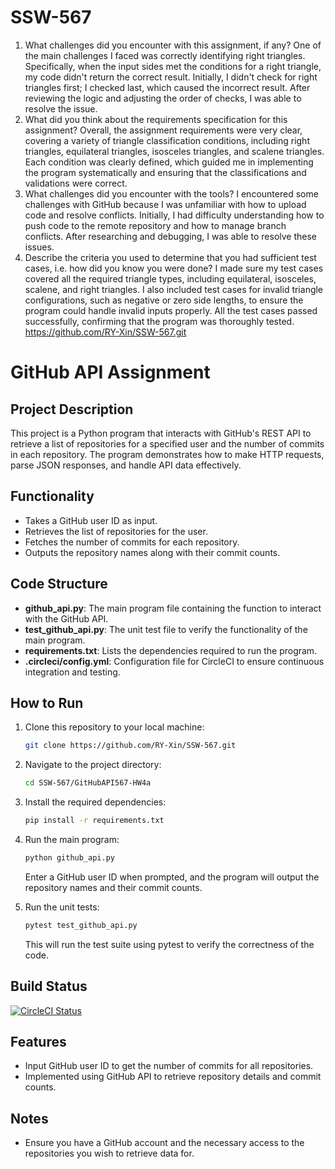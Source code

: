 # SSW-567
1. What challenges did you encounter with this assignment, if any?
One of the main challenges I faced was correctly identifying right triangles. Specifically, when the input sides met the conditions for a right triangle, my code didn't return the correct result. Initially, I didn't check for right triangles first; I checked last, which caused the incorrect result. After reviewing the logic and adjusting the order of checks, I was able to resolve the issue.
2. What did you think about the requirements specification for this assignment?
Overall, the assignment requirements were very clear, covering a variety of triangle classification conditions, including right triangles, equilateral triangles, isosceles triangles, and scalene triangles. Each condition was clearly defined, which guided me in implementing the program systematically and ensuring that the classifications and validations were correct.
3. What challenges did you encounter with the tools?
I encountered some challenges with GitHub because I was unfamiliar with how to upload code and resolve conflicts. Initially, I had difficulty understanding how to push code to the remote repository and how to manage branch conflicts. After researching and debugging, I was able to resolve these issues.
4. Describe the criteria you used to determine that you had sufficient test cases, i.e. how did you know you were done?
I made sure my test cases covered all the required triangle types, including equilateral, isosceles, scalene, and right triangles. I also included test cases for invalid triangle configurations, such as negative or zero side lengths, to ensure the program could handle invalid inputs properly. All the test cases passed successfully, confirming that the program was thoroughly tested.
https://github.com/RY-Xin/SSW-567.git

# GitHub API Assignment

## Project Description

This project is a Python program that interacts with GitHub's REST API to retrieve a list of repositories for a specified user and the number of commits in each repository. The program demonstrates how to make HTTP requests, parse JSON responses, and handle API data effectively.

## Functionality

- Takes a GitHub user ID as input.
- Retrieves the list of repositories for the user.
- Fetches the number of commits for each repository.
- Outputs the repository names along with their commit counts.

## Code Structure

- **github_api.py**: The main program file containing the function to interact with the GitHub API.
- **test_github_api.py**: The unit test file to verify the functionality of the main program.
- **requirements.txt**: Lists the dependencies required to run the program.
- **.circleci/config.yml**: Configuration file for CircleCI to ensure continuous integration and testing.

## How to Run

1. Clone this repository to your local machine:
    ```bash
    git clone https://github.com/RY-Xin/SSW-567.git
    ```

2. Navigate to the project directory:
    ```bash
    cd SSW-567/GitHubAPI567-HW4a
    ```

3. Install the required dependencies:
    ```bash
    pip install -r requirements.txt
    ```

4. Run the main program:
    ```bash
    python github_api.py
    ```
    Enter a GitHub user ID when prompted, and the program will output the repository names and their commit counts.

5. Run the unit tests:
    ```bash
    pytest test_github_api.py
    ```
    This will run the test suite using pytest to verify the correctness of the code.

## Build Status
[![CircleCI Status](https://circleci.com/gh/RY-Xin/SSW-567/tree/HW04c_Mocking.svg?style=shield)](https://circleci.com/gh/RY-Xin/SSW-567/tree/HW04c_Mocking)

## Features

- Input GitHub user ID to get the number of commits for all repositories.
- Implemented using GitHub API to retrieve repository details and commit counts.

## Notes

- Ensure you have a GitHub account and the necessary access to the repositories you wish to retrieve data for.

